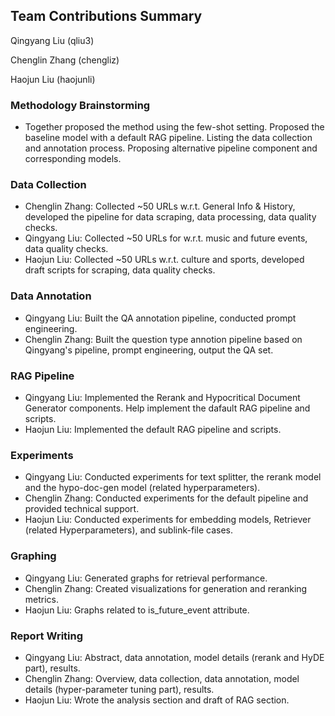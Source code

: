 ## Team Contributions Summary

Qingyang Liu (qliu3)

Chenglin Zhang (chengliz)

Haojun Liu (haojunli)

### Methodology Brainstorming

* Together proposed the method using the few-shot setting. Proposed the baseline model with a default RAG pipeline. Listing the data collection and annotation process. Proposing alternative pipeline component and corresponding models.

### Data Collection

- Chenglin Zhang: Collected ~50 URLs w.r.t. General Info & History, developed the pipeline for data scraping, data processing, data quality checks.
- Qingyang Liu: Collected ~50 URLs for w.r.t. music and future events, data quality checks.
- Haojun Liu: Collected ~50 URLs w.r.t. culture and sports, developed draft scripts for scraping, data quality checks.

### Data Annotation

* Qingyang Liu: Built the QA annotation pipeline, conducted prompt engineering.
* Chenglin Zhang: Built the question type annotion pipeline based on Qingyang's pipeline, prompt engineering, output the QA set.

### RAG Pipeline

* Qingyang Liu: Implemented the Rerank and Hypocritical Document Generator components. Help implement the dafault RAG pipeline and scripts.
* Haojun Liu: Implemented the default RAG pipeline and scripts.

### Experiments

* Qingyang Liu: Conducted experiments for text splitter, the rerank model and the hypo-doc-gen model (related hyperparameters).
* Chenglin Zhang: Conducted experiments for the default pipeline and provided technical support.
* Haojun Liu: Conducted experiments for embedding models, Retriever (related Hyperparameters), and sublink-file cases.

### Graphing

* Qingyang Liu: Generated graphs for retrieval performance.
* Chenglin Zhang: Created visualizations for generation and reranking metrics.
* Haojun Liu: Graphs related to is_future_event attribute.

### Report Writing

* Qingyang Liu: Abstract, data annotation, model details (rerank and HyDE part), results.
* Chenglin Zhang: Overview, data collection, data annotation, model details (hyper-parameter tuning part), results.
* Haojun Liu: Wrote the analysis section and draft of RAG section.
